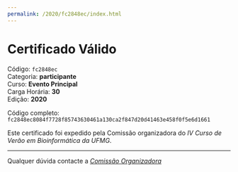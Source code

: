 ```yaml
---
permalink: /2020/fc2848ec/index.html
---
```


# Certificado Válido

Código: `fc2848ec`<br>
Categoria: **participante**<br>
Curso: **Evento Principal**<br>
Carga Horária: **30**<br>
Edição: **2020**<br>


Código completo: `fc2848ec8084f7728f85743630461a130ca2f847d20d41463e458f0f5e6d1661`


Este certificado foi expedido pela Comissão organizadora do *IV Curso de Verão em Bioinformática da UFMG*.

----

Qualquer dúvida contacte a [_Comissão Organizadora_](<mailto:cursobioinfoufmg@gmail.com$subject=[Certificados]>)

